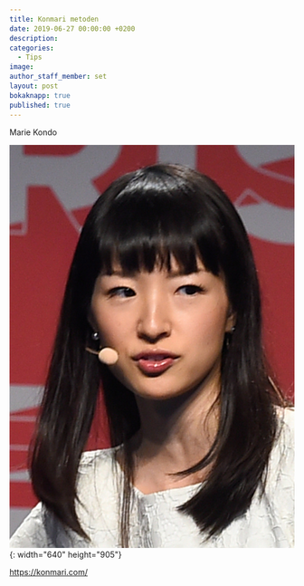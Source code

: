 ```yaml
---
title: Konmari metoden
date: 2019-06-27 00:00:00 +0200
description:
categories:
  - Tips
image:
author_staff_member: set
layout: post
bokaknapp: true
published: true
---
```


Marie Kondo

![](/images/nyheter/marie-kondō-2016-cropped.jpg){: width="640" height="905"}

https://konmari.com/